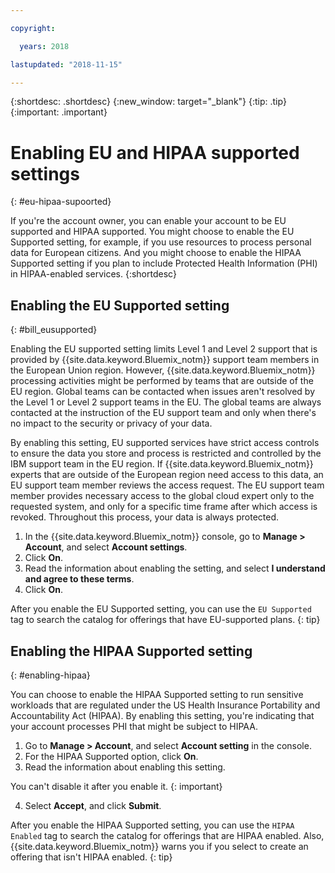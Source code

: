 ```yaml
---

copyright:

  years: 2018

lastupdated: "2018-11-15" 

---
```


{:shortdesc: .shortdesc}
{:new_window: target="_blank"}
{:tip: .tip}
{:important: .important}


# Enabling EU and HIPAA supported settings
{: #eu-hipaa-supoorted}

If you're the account owner, you can enable your account to be EU supported and HIPAA supported. You might choose to enable the EU Supported setting, for example, if you use resources to process personal data for European citizens. And you might choose to enable the HIPAA Supported setting if you plan to include Protected Health Information (PHI) in HIPAA-enabled services. 
{:shortdesc}


## Enabling the EU Supported setting
{: #bill_eusupported}

Enabling the EU supported setting limits Level 1 and Level 2 support that is provided by {{site.data.keyword.Bluemix_notm}} support team members in the European Union region. However, {{site.data.keyword.Bluemix_notm}} processing activities might be performed by teams that are outside of the EU region. Global teams can be contacted when issues aren't resolved by the Level 1 or Level 2 support teams in the EU. The global teams are always contacted at the instruction of the EU support team and only when there's no impact to the security or privacy of your data.

By enabling this setting, EU supported services have strict access controls to ensure the data you store and process is restricted and controlled by the IBM support team in the EU region. If {{site.data.keyword.Bluemix_notm}} experts that are outside of the European region need access to this data, an EU support team member reviews the access request. The EU support team member provides necessary access to the global cloud expert only to the requested system, and only for a specific time frame after which access is revoked. Throughout this process, your data is always protected.

  1. In the {{site.data.keyword.Bluemix_notm}} console, go to **Manage > Account**, and select **Account settings**.
  2. Click **On**.
  3. Read the information about enabling the setting, and select **I understand and agree to these terms**.
  4. Click **On**.

  After you enable the EU Supported setting, you can use the `EU Supported` tag to search the catalog for offerings that have EU-supported plans. 
  {: tip}


## Enabling the HIPAA Supported setting
{: #enabling-hipaa}

You can choose to enable the HIPAA Supported setting to run sensitive workloads that are regulated under the US Health Insurance Portability and Accountability Act (HIPAA). By enabling this setting, you're indicating that your account processes PHI that might be subject to HIPAA. 

1. Go to **Manage > Account**, and select **Account setting** in the console.
2. For the HIPAA Supported option, click **On**. 
3. Read the information about enabling this setting. 

  You can't disable it after you enable it.
  {: important}
   
4. Select **Accept**, and click **Submit**. 

  After you enable the HIPAA Supported setting, you can use the `HIPAA Enabled` tag to search the catalog for offerings that are HIPAA enabled. Also, {{site.data.keyword.Bluemix_notm}} warns you if you select to create an offering that isn't HIPAA enabled.
  {: tip}